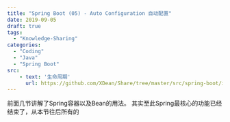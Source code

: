 ```yaml
---
title: "Spring Boot (05) - Auto Configuration 自动配置"
date: 2019-09-05
draft: true
tags: 
  - "Knowledge-Sharing"
categories:
  - "Coding"
  - "Java"
  - "Spring Boot"
src:
    - text: '生命周期'
      url: https://github.com/XDean/Share/tree/master/src/spring-boot/inject/src/main/java/xdean/share/spring/inject/lifecycle
---
```


前面几节讲解了Spring容器以及Bean的用法。
其实至此Spring最核心的功能已经结束了，从本节往后所有的
